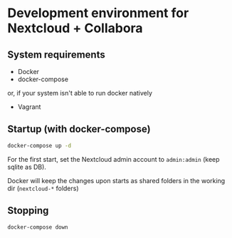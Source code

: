 # Development environment for Nextcloud + Collabora

## System requirements

* Docker
* docker-compose

or, if your system isn't able to run docker natively

* Vagrant

## Startup (with docker-compose)

~~~sh
docker-compose up -d
~~~

For the first start, set the Nextcloud admin account to `admin:admin` (keep sqlite as DB).

Docker will keep the changes upon starts as shared folders in the working dir (`nextcloud-*` folders)

## Stopping

~~~sh
docker-compose down
~~~
